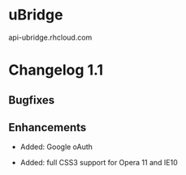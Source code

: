 uBridge
==========

api-ubridge.rhcloud.com

Changelog 1.1
===============

Bugfixes
--------


Enhancements
------------

  * Added: Google oAuth

  * Added: full CSS3 support for Opera 11 and IE10

